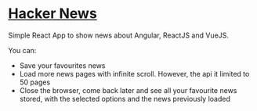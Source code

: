 # [Hacker News](https://eclectic-frangollo-6eaaae.netlify.app/)

Simple React App to show news about Angular, ReactJS and VueJS.

You can:
* Save your favourites news
* Load more news pages with infinite scroll. However, the api it limited to 50 pages
* Close the browser, come back later and see all your favourite news stored, with the selected options and the news previously loaded
